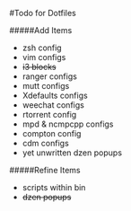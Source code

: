 #Todo for Dotfiles

#####Add Items

- zsh config
- vim configs
- ~~i3 blocks~~
- ranger configs
- mutt configs
- Xdefaults configs
- weechat configs
- rtorrent config
- mpd & ncmpcpp configs
- compton config
- cdm configs
- yet unwritten dzen popups

#####Refine Items
- scripts within bin
- ~~dzen popups~~


